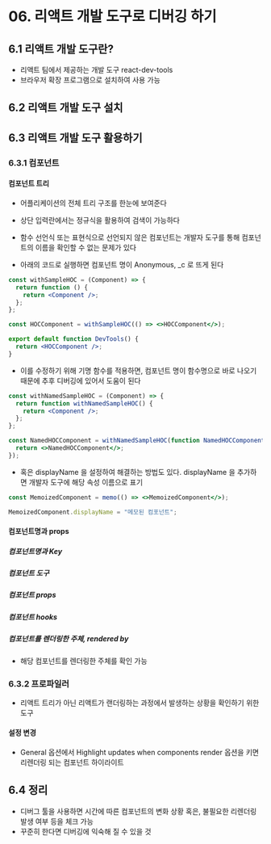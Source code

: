 # 06. 리액트 개발 도구로 디버깅 하기

## 6.1 리액트 개발 도구란?

- 리액트 팀에서 제공하는 개발 도구 react-dev-tools
- 브라우저 확장 프로그램으로 설치하여 사용 가능

## 6.2 리액트 개발 도구 설치

## 6.3 리액트 개발 도구 활용하기

### 6.3.1 컴포넌트

#### 컴포넌트 트리

- 어플리케이션의 전체 트리 구조를 한눈에 보여준다
- 상단 입력란에서는 정규식을 활용하여 검색이 가능하다
- 함수 선언식 또는 표현식으로 선언되지 않은 컴포넌트는 개발자 도구를 통해 컴포넌트의 이름을 확인할 수 없는 문제가 있다

- 아래의 코드로 실행하면 컴포넌트 명이 Anonymous, \_c 로 뜨게 된다

```jsx
const withSampleHOC = (Component) => {
  return function () {
    return <Component />;
  };
};

const HOCComponent = withSampleHOC(() => <>HOCComponent</>);

export default function DevTools() {
  return <HOCComponent />;
}
```

- 이를 수정하기 위해 기명 함수를 적용하면, 컴포넌트 명이 함수명으로 바로 나오기 때문에 추후 디버깅에 있어서 도움이 된다

```jsx
const withNamedSampleHOC = (Component) => {
  return function withNamedSampleHOC() {
    return <Component />;
  };
};

const NamedHOCComponent = withNamedSampleHOC(function NamedHOCComponent() {
  return <>NamedHOCComponent</>;
});
```

- 혹은 displayName 을 설정하여 해결하는 방법도 있다. displayName 을 추가하면 개발자 도구에 해당 속성 이름으로 표기

```jsx
const MemoizedComponent = memo(() => <>MemoizedComponent</>);

MemoizedComponent.displayName = "메모된 컴포넌트";
```

#### 컴포넌트명과 props

##### 컴포넌트명과 Key

##### 컴포넌트 도구

##### 컴포넌트 props

##### 컴포넌트 hooks

##### 컴포넌트를 렌더링한 주체, rendered by

- 해당 컴포넌트를 렌더링한 주체를 확인 가능

### 6.3.2 프로파일러

- 리액트 트리가 아닌 리액트가 랜더링하는 과정에서 발생하는 상황을 확인하기 위한 도구

#### 설정 변경

- General 옵션에서 Highlight updates when components render 옵션을 키면 리렌더링 되는 컴포넌트 하이라이트

## 6.4 정리

- 디버그 툴을 사용하면 시간에 따른 컴포넌트의 변화 상황 혹은, 불필요한 리렌더링 발생 여부 등을 체크 가능
- 꾸준히 한다면 디버깅에 익숙해 질 수 있을 것
